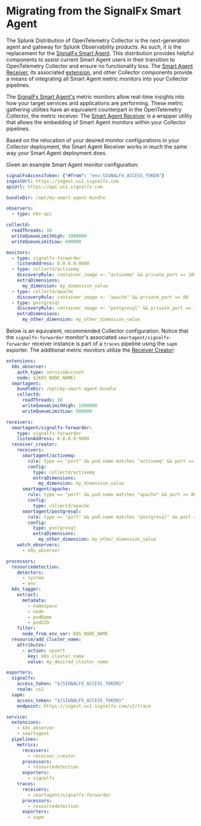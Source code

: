 # Migrating from the SignalFx Smart Agent

The Splunk Distribution of OpenTelemetry Collector is the next-generation agent
and gateway for Splunk Observability products. As such, it is the replacement
for the [SignalFx Smart Agent](https://github.com/signalfx/signalfx-agent).
This distribution provides helpful components to assist current Smart Agent
users in their transition to OpenTelemetry Collector and ensure no functionality
loss.  The [Smart Agent
Receiver](./internal/receiver/smartagentreceiver/README.md), its associated
[extension](./internal/extension/smartagentextension/README.md), and other
Collector components provide a means of integrating all Smart Agent metric
monitors into your Collector pipelines.

The [SignalFx Smart Agent's](https://github.com/signalfx/signalfx-agent/blob/master/README.md)
metric monitors allow real-time insights into how your target services and
applications are performing.  These metric gathering utilities have an
equivalent counterpart in the OpenTelemetry Collector, the metric receiver.
The [Smart Agent Receiver](../internal/receiver/smartagentreceiver/README.md)
is a wrapper utility that allows the embedding of Smart Agent monitors within
your Collector pipelines.

Based on the relocation of your desired monitor configurations in your Collector
deployment, the Smart Agent Receiver works in much the same way your Smart Agent
deployment does.

Given an example Smart Agent monitor configuration:

```yaml
signalFxAccessToken: {"#from": "env:SIGNALFX_ACCESS_TOKEN"}
ingestUrl: https://ingest.us1.signalfx.com
apiUrl: https://api.us1.signalfx.com

bundleDir: /opt/my-smart-agent-bundle

observers:
  - type: k8s-api

collectd:
  readThreads: 10
  writeQueueLimitHigh: 1000000
  writeQueueLimitLow: 600000

monitors:
  - type: signalfx-forwarder
    listenAddress: 0.0.0.0:9080
  - type: collectd/activemq
    discoveryRule: container_image =~ "activemq" && private_port == 1099
    extraDimensions:
      my_dimension: my_dimension_value
  - type: collectd/apache
    discoveryRule: container_image =~ "apache" && private_port == 80
  - type: postgresql
    discoveryRule: container_image =~ "postgresql" && private_port == 7199
    extraDimensions:
      my_other_dimension: my_other_dimension_value
```

Below is an equivalent, recommended Collector configuration.  Notice that the
`signalfx-forwarder` monitor's associated `smartagent/signalfx-forwarder` receiver instance
is part of a `traces` pipeline using the `sapm` exporter.  The additional metric
monitors utilize the
[Receiver Creator](https://github.com/open-telemetry/opentelemetry-collector-contrib/blob/master/receiver/receivercreator/README.md):

```yaml
extensions:
  k8s_observer:
    auth_type: serviceAccount
    node: ${K8S_NODE_NAME}
  smartagent:
    bundleDir: /opt/my-smart-agent-bundle
    collectd:
      readThreads: 10
      writeQueueLimitHigh: 1000000
      writeQueueLimitLow: 600000

receivers:
  smartagent/signalfx-forwarder:
    type: signalfx-forwarder
    listenAddress: 0.0.0.0:9080
  receiver_creator:
    receivers:
      smartagent/activemq:
        rule: type == "port" && pod.name matches "activemq" && port == 1099
        config:
          type: collectd/activemq
          extraDimensions:
            my_dimension: my_dimension_value
      smartagent/apache:
        rule: type == "port" && pod.name matches "apache" && port == 80
        config:
          type: collectd/apache
      smartagent/postgresql:
        rule: type == "port" && pod.name matches "postgresql" && port == 7199
        config:
          type: postgresql
          extraDimensions:
            my_other_dimension: my_other_dimension_value
    watch_observers:
      - k8s_observer

processors:
  resourcedetection:
    detectors:
      - system
      - env
  k8s_tagger:
    extract:
      metadata:
        - namespace
        - node
        - podName
        - podUID
    filter:
      node_from_env_var: K8S_NODE_NAME
  resource/add_cluster_name:
    attributes:
      - action: upsert
        key: k8s.cluster.name
        value: my_desired_cluster_name

exporters:
  signalfx:
    access_token: "${SIGNALFX_ACCESS_TOKEN}"
    realm: us1
  sapm:
    access_token: "${SIGNALFX_ACCESS_TOKEN}"
    endpoint: https://ingest.us1.signalfx.com/v2/trace

service:
  extensions:
    - k8s_observer
    - smartagent
  pipelines:
    metrics:
      receivers:
        - receivor_creator
      processors:
        - resourcedetection
      exporters:
        - signalfx
    traces:
      receivers:
        - smartagent/signalfx-forwarder
      processors:
        - resourcedetection
      exporters:
        - sapm
```
